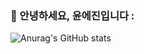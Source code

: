 
### 👋 안녕하세요, 윤에진입니다 :

![Anurag's GitHub stats](https://github-readme-stats.vercel.app/api?username=yejinyun&show_icons=true&theme=radical)

<!---
- 👋 Hi, I’m @yejinyun
- 👀 I’m interested in ...
- 🌱 I’m currently learning ...
- 💞️ I’m looking to collaborate on ...
- 📫 How to reach me ...



[![Hits](https://hits.seeyoufarm.com/api/count/incr/badge.svg?url=https%3A%2F%2Fgithub.com%2Fyejinyun)](https://hits.seeyoufarm.com)     

yejinyun/yejinyun is a ✨ special ✨ repository because its `README.md` (this file) appears on your GitHub profile.
You can click the Preview link to take a look at your changes.
--->

                                                
